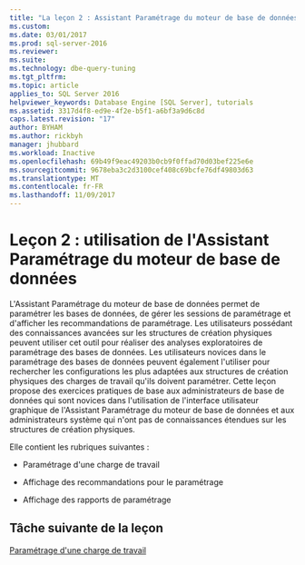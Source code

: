 ```yaml
---
title: "La leçon 2 : Assistant Paramétrage du moteur de base de données à l’aide | Documents Microsoft"
ms.custom: 
ms.date: 03/01/2017
ms.prod: sql-server-2016
ms.reviewer: 
ms.suite: 
ms.technology: dbe-query-tuning
ms.tgt_pltfrm: 
ms.topic: article
applies_to: SQL Server 2016
helpviewer_keywords: Database Engine [SQL Server], tutorials
ms.assetid: 3317d4f8-ed9e-4f2e-b5f1-a6bf3a9d6c8d
caps.latest.revision: "17"
author: BYHAM
ms.author: rickbyh
manager: jhubbard
ms.workload: Inactive
ms.openlocfilehash: 69b49f9eac49203b0cb9f0ffad70d03bef225e6e
ms.sourcegitcommit: 9678eba3c2d3100cef408c69bcfe76df49803d63
ms.translationtype: MT
ms.contentlocale: fr-FR
ms.lasthandoff: 11/09/2017
---
```

# <a name="lesson-2-using-database-engine-tuning-advisor"></a>Leçon 2 : utilisation de l'Assistant Paramétrage du moteur de base de données
L'Assistant Paramétrage du moteur de base de données permet de paramétrer les bases de données, de gérer les sessions de paramétrage et d'afficher les recommandations de paramétrage. Les utilisateurs possédant des connaissances avancées sur les structures de création physiques peuvent utiliser cet outil pour réaliser des analyses exploratoires de paramétrage des bases de données. Les utilisateurs novices dans le paramétrage des bases de données peuvent également l'utiliser pour rechercher les configurations les plus adaptées aux structures de création physiques des charges de travail qu'ils doivent paramétrer. Cette leçon propose des exercices pratiques de base aux administrateurs de base de données qui sont novices dans l'utilisation de l'interface utilisateur graphique de l'Assistant Paramétrage du moteur de base de données et aux administrateurs système qui n'ont pas de connaissances étendues sur les structures de création physiques.  
  
Elle contient les rubriques suivantes :  
  
-   Paramétrage d'une charge de travail  
  
-   Affichage des recommandations pour le paramétrage  
  
-   Affichage des rapports de paramétrage  
  
## <a name="next-task-in-lesson"></a>Tâche suivante de la leçon  
[Paramétrage d'une charge de travail](../../tools/dta/lesson-1-1-tuning-a-workload.md)  
  
  
  
